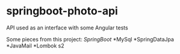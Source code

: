 # springboot-photo-api
API used as an interface with some Angular tests

Some pieces from this project:
*SpringBoot*
*MySql
*SpringDataJpa
*JavaMail
*Lombok s2
